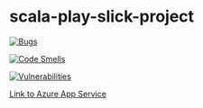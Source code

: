 # scala-play-slick-project
[![Bugs](https://sonarcloud.io/api/project_badges/measure?project=patdem_scala-play-slick-project&metric=bugs)](https://sonarcloud.io/dashboard?id=patdem_scala-play-slick-project)

[![Code Smells](https://sonarcloud.io/api/project_badges/measure?project=patdem_scala-play-slick-project&metric=code_smells)](https://sonarcloud.io/dashboard?id=patdem_scala-play-slick-project)

[![Vulnerabilities](https://sonarcloud.io/api/project_badges/measure?project=patdem_scala-play-slick-project&metric=vulnerabilities)](https://sonarcloud.io/dashboard?id=patdem_scala-play-slick-project)

[Link to Azure App Service](https://backshop.azurewebsites.net/)
